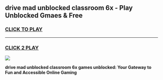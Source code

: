 
## drive mad unblocked classroom 6x - Play Unblocked Gmaes & Free
<h3>
<a href="https://news.freeplayer.one?title=drive_mad_unblocked_classroom_6x&ref=16F">CLICK TO PLAY</a></h3>
<hr>

<h3>
<a href="https://news.freeplayer.one?title=drive_mad_unblocked_classroom_6x&ref=16F">CLICK 2 PLAY</a>
  
</h3>

<a href="https://news.freeplayer.one?title=drive_mad_unblocked_classroom_6x&ref=16F/"><img src="https://clearcache.store/games.png"></a>


**drive mad unblocked classroom 6x games unblocked: Your Gateway to Fun and Accessible Online Gaming**
